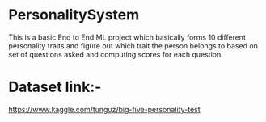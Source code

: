 # PersonalitySystem
 
 This is a basic End to End ML project which basically forms 10 different personality traits and figure out which trait the person belongs to based on set of questions asked and computing scores for each question.
 
 # Dataset link:-
 https://www.kaggle.com/tunguz/big-five-personality-test
